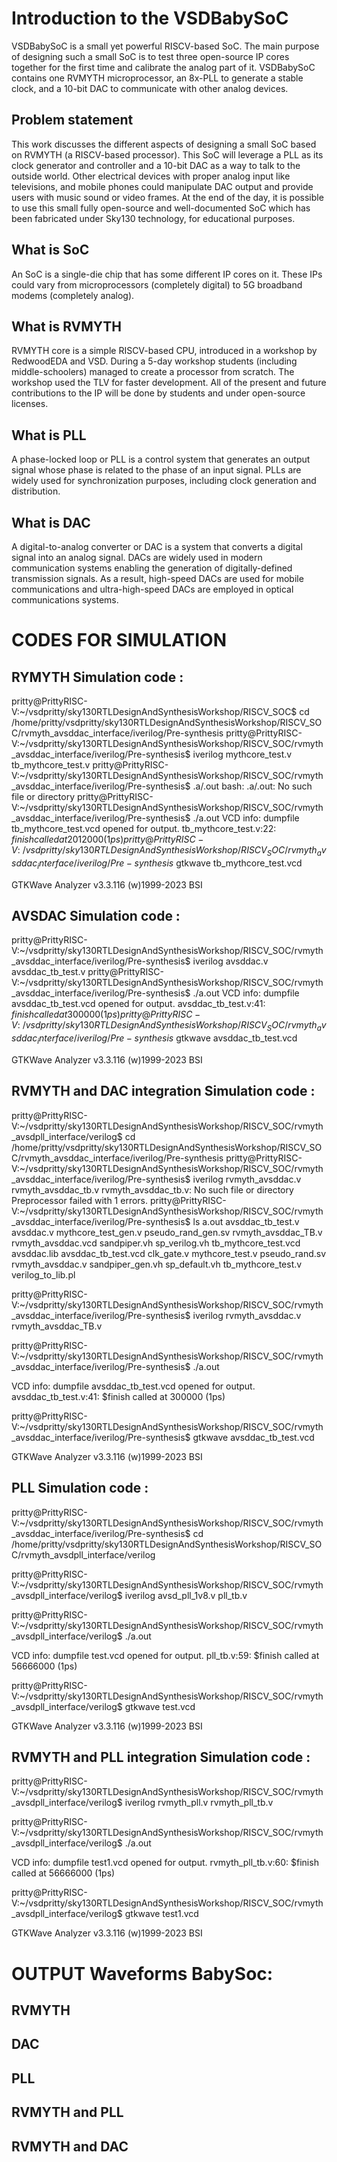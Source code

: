 
# Introduction to the VSDBabySoC

VSDBabySoC is a small yet powerful RISCV-based SoC. The main purpose of designing such a small SoC is to test three open-source IP cores together for the first time and calibrate the analog part of it. VSDBabySoC contains one RVMYTH microprocessor, an 8x-PLL to generate a stable clock, and a 10-bit DAC to communicate with other analog devices.


## Problem statement
This work discusses the different aspects of designing a small SoC based on RVMYTH (a RISCV-based processor). This SoC will leverage a PLL as its clock generator and controller and a 10-bit DAC as a way to talk to the outside world. Other electrical devices with proper analog input like televisions, and mobile phones could manipulate DAC output and provide users with music sound or video frames. At the end of the day, it is possible to use this small fully open-source and well-documented SoC which has been fabricated under Sky130 technology, for educational purposes.

## What is SoC

An SoC is a single-die chip that has some different IP cores on it. These IPs could vary from microprocessors (completely digital) to 5G broadband modems (completely analog).
## What is RVMYTH

RVMYTH core is a simple RISCV-based CPU, introduced in a workshop by RedwoodEDA and VSD. During a 5-day workshop students (including middle-schoolers) managed to create a processor from scratch. The workshop used the TLV for faster development. All of the present and future contributions to the IP will be done by students and under open-source licenses.
## What is PLL

A phase-locked loop or PLL is a control system that generates an output signal whose phase is related to the phase of an input signal. PLLs are widely used for synchronization purposes, including clock generation and distribution.
## What is DAC
A digital-to-analog converter or DAC is a system that converts a digital signal into an analog signal. DACs are widely used in modern communication systems enabling the generation of digitally-defined transmission signals. As a result, high-speed DACs are used for mobile communications and ultra-high-speed DACs are employed in optical communications systems.

# CODES FOR SIMULATION 


## RYMYTH Simulation code : 

pritty@PrittyRISC-V:~/vsdpritty/sky130RTLDesignAndSynthesisWorkshop/RISCV_SOC$ cd /home/pritty/vsdpritty/sky130RTLDesignAndSynthesisWorkshop/RISCV_SOC/rvmyth_avsddac_interface/iverilog/Pre-synthesis
pritty@PrittyRISC-V:~/vsdpritty/sky130RTLDesignAndSynthesisWorkshop/RISCV_SOC/rvmyth_avsddac_interface/iverilog/Pre-synthesis$ iverilog mythcore_test.v tb_mythcore_test.v
pritty@PrittyRISC-V:~/vsdpritty/sky130RTLDesignAndSynthesisWorkshop/RISCV_SOC/rvmyth_avsddac_interface/iverilog/Pre-synthesis$ .a/.out
bash: .a/.out: No such file or directory
pritty@PrittyRISC-V:~/vsdpritty/sky130RTLDesignAndSynthesisWorkshop/RISCV_SOC/rvmyth_avsddac_interface/iverilog/Pre-synthesis$ ./a.out
VCD info: dumpfile tb_mythcore_test.vcd opened for output.
tb_mythcore_test.v:22: $finish called at 2012000 (1ps)
pritty@PrittyRISC-V:~/vsdpritty/sky130RTLDesignAndSynthesisWorkshop/RISCV_SOC/rvmyth_avsddac_interface/iverilog/Pre-synthesis$ gtkwave tb_mythcore_test.vcd

GTKWave Analyzer v3.3.116 (w)1999-2023 BSI

## AVSDAC Simulation code : 

pritty@PrittyRISC-V:~/vsdpritty/sky130RTLDesignAndSynthesisWorkshop/RISCV_SOC/rvmyth_avsddac_interface/iverilog/Pre-synthesis$ iverilog avsddac.v avsddac_tb_test.v
pritty@PrittyRISC-V:~/vsdpritty/sky130RTLDesignAndSynthesisWorkshop/RISCV_SOC/rvmyth_avsddac_interface/iverilog/Pre-synthesis$ ./a.out
VCD info: dumpfile avsddac_tb_test.vcd opened for output.
avsddac_tb_test.v:41: $finish called at 300000 (1ps)
pritty@PrittyRISC-V:~/vsdpritty/sky130RTLDesignAndSynthesisWorkshop/RISCV_SOC/rvmyth_avsddac_interface/iverilog/Pre-synthesis$ gtkwave avsddac_tb_test.vcd

GTKWave Analyzer v3.3.116 (w)1999-2023 BSI

## RVMYTH and DAC integration Simulation code : 

pritty@PrittyRISC-V:~/vsdpritty/sky130RTLDesignAndSynthesisWorkshop/RISCV_SOC/rvmyth_avsdpll_interface/verilog$ cd /home/pritty/vsdpritty/sky130RTLDesignAndSynthesisWorkshop/RISCV_SOC/rvmyth_avsddac_interface/iverilog/Pre-synthesis
pritty@PrittyRISC-V:~/vsdpritty/sky130RTLDesignAndSynthesisWorkshop/RISCV_SOC/rvmyth_avsddac_interface/iverilog/Pre-synthesis$ iverilog rvmyth_avsddac.v rvmyth_avsddac_tb.v
rvmyth_avsddac_tb.v: No such file or directory
Preprocessor failed with 1 errors.
pritty@PrittyRISC-V:~/vsdpritty/sky130RTLDesignAndSynthesisWorkshop/RISCV_SOC/rvmyth_avsddac_interface/iverilog/Pre-synthesis$ ls
a.out        avsddac_tb_test.v    avsddac.v   mythcore_test_gen.v  pseudo_rand_gen.sv  rvmyth_avsddac_TB.v  rvmyth_avsddac.vcd  sandpiper.vh   sp_verilog.vh       tb_mythcore_test.vcd
avsddac.lib  avsddac_tb_test.vcd  clk_gate.v  mythcore_test.v      pseudo_rand.sv      rvmyth_avsddac.v     sandpiper_gen.vh    sp_default.vh  tb_mythcore_test.v  verilog_to_lib.pl

pritty@PrittyRISC-V:~/vsdpritty/sky130RTLDesignAndSynthesisWorkshop/RISCV_SOC/rvmyth_avsddac_interface/iverilog/Pre-synthesis$ iverilog rvmyth_avsddac.v rvmyth_avsddac_TB.v

pritty@PrittyRISC-V:~/vsdpritty/sky130RTLDesignAndSynthesisWorkshop/RISCV_SOC/rvmyth_avsddac_interface/iverilog/Pre-synthesis$ ./a.out

VCD info: dumpfile avsddac_tb_test.vcd opened for output.
avsddac_tb_test.v:41: $finish called at 300000 (1ps)

pritty@PrittyRISC-V:~/vsdpritty/sky130RTLDesignAndSynthesisWorkshop/RISCV_SOC/rvmyth_avsddac_interface/iverilog/Pre-synthesis$ gtkwave avsddac_tb_test.vcd

GTKWave Analyzer v3.3.116 (w)1999-2023 BSI


## PLL Simulation code : 

pritty@PrittyRISC-V:~/vsdpritty/sky130RTLDesignAndSynthesisWorkshop/RISCV_SOC/rvmyth_avsddac_interface/iverilog/Pre-synthesis$ cd /home/pritty/vsdpritty/sky130RTLDesignAndSynthesisWorkshop/RISCV_SOC/rvmyth_avsdpll_interface/verilog

pritty@PrittyRISC-V:~/vsdpritty/sky130RTLDesignAndSynthesisWorkshop/RISCV_SOC/rvmyth_avsdpll_interface/verilog$ iverilog avsd_pll_1v8.v pll_tb.v

pritty@PrittyRISC-V:~/vsdpritty/sky130RTLDesignAndSynthesisWorkshop/RISCV_SOC/rvmyth_avsdpll_interface/verilog$ ./a.out

VCD info: dumpfile test.vcd opened for output.
pll_tb.v:59: $finish called at 56666000 (1ps)

pritty@PrittyRISC-V:~/vsdpritty/sky130RTLDesignAndSynthesisWorkshop/RISCV_SOC/rvmyth_avsdpll_interface/verilog$ gtkwave test.vcd

GTKWave Analyzer v3.3.116 (w)1999-2023 BSI


## RVMYTH and PLL integration Simulation code : 

pritty@PrittyRISC-V:~/vsdpritty/sky130RTLDesignAndSynthesisWorkshop/RISCV_SOC/rvmyth_avsdpll_interface/verilog$ iverilog rvmyth_pll.v rvmyth_pll_tb.v

pritty@PrittyRISC-V:~/vsdpritty/sky130RTLDesignAndSynthesisWorkshop/RISCV_SOC/rvmyth_avsdpll_interface/verilog$ ./a.out

VCD info: dumpfile test1.vcd opened for output.
rvmyth_pll_tb.v:60: $finish called at 56666000 (1ps)

pritty@PrittyRISC-V:~/vsdpritty/sky130RTLDesignAndSynthesisWorkshop/RISCV_SOC/rvmyth_avsdpll_interface/verilog$ gtkwave test1.vcd

GTKWave Analyzer v3.3.116 (w)1999-2023 BSI

# OUTPUT Waveforms BabySoc:

## RVMYTH


## DAC


## PLL


## RVMYTH and PLL



## RVMYTH and DAC





